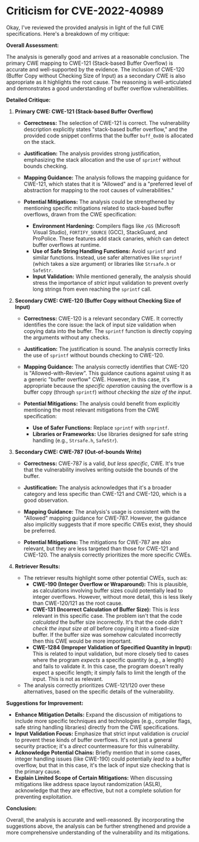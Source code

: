# Criticism for CVE-2022-40989

Okay, I've reviewed the provided analysis in light of the full CWE specifications. Here's a breakdown of my critique:

**Overall Assessment:**

The analysis is generally good and arrives at a reasonable conclusion. The primary CWE mapping to CWE-121 (Stack-based Buffer Overflow) is accurate and well-supported by the evidence. The inclusion of CWE-120 (Buffer Copy without Checking Size of Input) as a secondary CWE is also appropriate as it highlights the root cause. The reasoning is well-articulated and demonstrates a good understanding of buffer overflow vulnerabilities.

**Detailed Critique:**

1.  **Primary CWE: CWE-121 (Stack-based Buffer Overflow)**

    *   **Correctness:** The selection of CWE-121 is correct. The vulnerability description explicitly states "stack-based buffer overflow," and the provided code snippet confirms that the buffer `buff_0x80` is allocated on the stack.

    *   **Justification:** The analysis provides strong justification, emphasizing the stack allocation and the use of `sprintf` without bounds checking.

    *   **Mapping Guidance:** The analysis follows the mapping guidance for CWE-121, which states that it is "Allowed" and is a "preferred level of abstraction for mapping to the root causes of vulnerabilities."

    *   **Potential Mitigations:** The analysis could be strengthened by mentioning specific mitigations related to stack-based buffer overflows, drawn from the CWE specification:

        *   **Environment Hardening:** Compilers flags like `/GS` (Microsoft Visual Studio), `FORTIFY_SOURCE` (GCC), StackGuard, and ProPolice. These features add stack canaries, which can detect buffer overflows at runtime.
        *   **Use of Safe String Handling Functions:** Avoid `sprintf` and similar functions. Instead, use safer alternatives like `snprintf` (which takes a size argument) or libraries like `Strsafe.h` or `SafeStr`.
        *   **Input Validation:** While mentioned generally, the analysis should stress the importance of *strict* input validation to prevent overly long strings from even reaching the `sprintf` call.

2.  **Secondary CWE: CWE-120 (Buffer Copy without Checking Size of Input)**

    *   **Correctness:**  CWE-120 is a relevant secondary CWE. It correctly identifies the core issue: the lack of input size validation when copying data into the buffer. The `sprintf` function is directly copying the arguments without any checks.

    *   **Justification:** The justification is sound. The analysis correctly links the use of `sprintf` without bounds checking to CWE-120.

    *   **Mapping Guidance:** The analysis correctly identifies that CWE-120 is "Allowed-with-Review". This guidance cautions against using it as a generic "buffer overflow" CWE. However, in this case, it's appropriate because the *specific operation* causing the overflow is a buffer copy (through `sprintf`) *without checking the size of the input*.

    *   **Potential Mitigations:** The analysis could benefit from explicitly mentioning the most relevant mitigations from the CWE specification:
        *   **Use of Safer Functions:** Replace `sprintf` with `snprintf`.
        *   **Libraries or Frameworks:** Use libraries designed for safe string handling (e.g., `Strsafe.h`, `SafeStr`).

3.  **Secondary CWE: CWE-787 (Out-of-bounds Write)**

    *   **Correctness:** CWE-787 is a valid, *but less specific*, CWE. It's true that the vulnerability involves writing outside the bounds of the buffer.

    *   **Justification:** The analysis acknowledges that it's a broader category and less specific than CWE-121 and CWE-120, which is a good observation.

    *   **Mapping Guidance:** The analysis's usage is consistent with the "Allowed" mapping guidance for CWE-787. However, the guidance also implicitly suggests that if more specific CWEs exist, they should be preferred.

    *   **Potential Mitigations:** The mitigations for CWE-787 are also relevant, but they are less targeted than those for CWE-121 and CWE-120. The analysis correctly prioritizes the more specific CWEs.

4.  **Retriever Results:**

    *   The retriever results highlight some other potential CWEs, such as:
        *   **CWE-190 (Integer Overflow or Wraparound):**  This is plausible, as calculations involving buffer sizes could potentially lead to integer overflows.  However, without more detail, this is less likely than CWE-120/121 as the root cause.
        *   **CWE-131 (Incorrect Calculation of Buffer Size):** This is *less* relevant in this specific case. The problem isn't that the code *calculated* the buffer size incorrectly. It's that the code *didn't check the input size at all* before copying it into a fixed-size buffer.  If the buffer size was somehow calculated incorrectly then this CWE would be more important.
        *   **CWE-1284 (Improper Validation of Specified Quantity in Input):** This is related to input validation, but more closely tied to cases where the program *expects* a specific quantity (e.g., a length) and fails to validate it. In this case, the program doesn't really expect a specific length; it simply fails to limit the length of the input. This is not as relevant.
    *   The analysis correctly prioritizes CWE-121/120 over these alternatives, based on the specific details of the vulnerability.

**Suggestions for Improvement:**

*   **Enhance Mitigation Details:**  Expand the discussion of mitigations to include more specific techniques and technologies (e.g., compiler flags, safe string handling libraries) directly from the CWE specifications.
*   **Input Validation Focus:** Emphasize that strict input validation is *crucial* to prevent these kinds of buffer overflows. It's not just a general security practice; it's a *direct* countermeasure for this vulnerability.
*   **Acknowledge Potential Chains:** Briefly mention that in some cases, integer handling issues (like CWE-190) could potentially *lead to* a buffer overflow, but that in this case, it's the lack of input size checking that is the primary cause.
*   **Explain Limited Scope of Certain Mitigations:** When discussing mitigations like address space layout randomization (ASLR), acknowledge that they are effective, but not a complete solution for preventing exploitation.

**Conclusion:**

Overall, the analysis is accurate and well-reasoned. By incorporating the suggestions above, the analysis can be further strengthened and provide a more comprehensive understanding of the vulnerability and its mitigations.